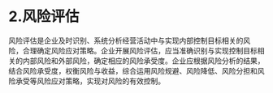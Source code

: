 # 2.风险评估

风险评估是企业及时识别、系统分析经营活动中与实现内部控制目标相关的风<br />
    险，合理确定风险应对策略。企业开展风险评估，应当准确识别与实现控制目标相<br />
    关的内部风险和外部风险，确定相应的风险承受度。企业应根据风险分析的结果，<br />
    结合风险承受度，权衡风险与收益，综合运用风险规避、风险降低、风险分担和风<br />
  险承受等风险应对策略，实现对风险的有效控制。
